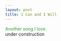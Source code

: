 ```yaml
---
layout: post
title: I Can and I Will
---
```

<div style="color: #2e9d32;">
Another song I love.
</div>

<!--more-->
<div class= "intent">
under construction
</div>
